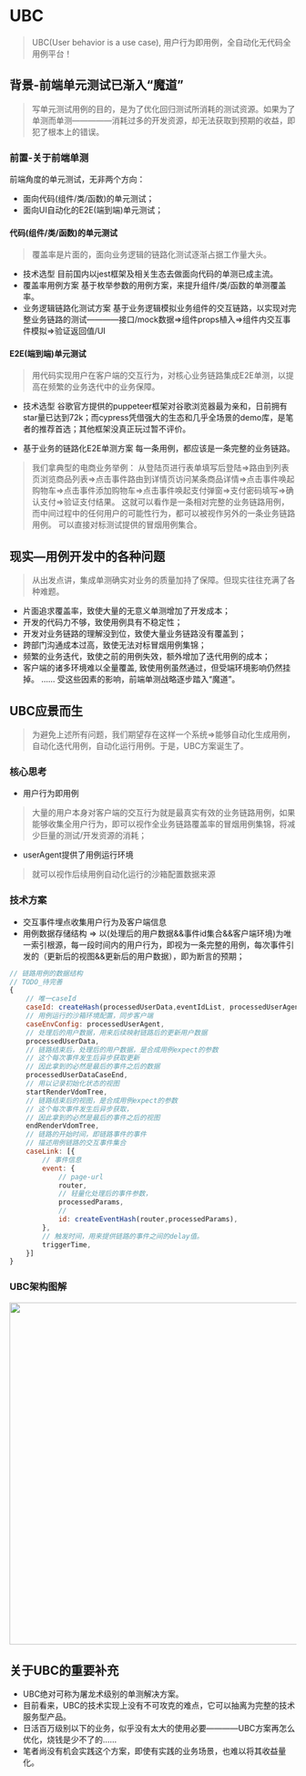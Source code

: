 # UBC
> UBC(User behavior is a use case), 用户行为即用例，全自动化无代码全用例平台！

## 背景-前端单元测试已渐入“魔道”
> 写单元测试用例的目的，是为了优化回归测试所消耗的测试资源。如果为了单测而单测—————消耗过多的开发资源，却无法获取到预期的收益，即犯了根本上的错误。


### 前置-关于前端单测
前端角度的单元测试，无非两个方向：
+ 面向代码(组件/类/函数)的单元测试；
+ 面向UI自动化的E2E(端到端)单元测试；


#### 代码(组件/类/函数)的单元测试
> 覆盖率是片面的，面向业务逻辑的链路化测试逐渐占据工作量大头。
+ 技术选型
目前国内以jest框架及相关生态去做面向代码的单测已成主流。
+ 覆盖率用例方案
基于枚举参数的用例方案，来提升组件/类/函数的单测覆盖率。
+ 业务逻辑链路化测试方案
基于业务逻辑模拟业务组件的交互链路，以实现对完整业务链路的测试————接口/mock数据=>组件props植入=>组件内交互事件模拟=>验证返回值/UI

#### E2E(端到端)单元测试
> 用代码实现用户在客户端的交互行为，对核心业务链路集成E2E单测，以提高在频繁的业务迭代中的业务保障。

+ 技术选型
谷歌官方提供的puppeteer框架对谷歌浏览器最为亲和，日前拥有star量已达到72k；而cypress凭借强大的生态和几乎全场景的demo库，是笔者的推荐首选；其他框架没真正玩过暂不评价。

+ 基于业务的链路化E2E单测方案
每一条用例，都应该是一条完整的业务链路。
>我们拿典型的电商业务举例：
从登陆页进行表单填写后登陆=>路由到列表页浏览商品列表=>点击事件路由到详情页访问某条商品详情=>点击事件唤起购物车=>点击事件添加购物车=>点击事件唤起支付弹窗=>支付密码填写=>确认支付=>验证支付结果。
这就可以看作是一条相对完整的业务链路用例，而中间过程中的任何用户的可能性行为，都可以被视作另外的一条业务链路用例。
可以直接对标测试提供的冒烟用例集合。

## 现实—用例开发中的各种问题
>从出发点讲，集成单测确实对业务的质量加持了保障。但现实往往充满了各种难题。
+ 片面追求覆盖率，致使大量的无意义单测增加了开发成本；
+ 开发的代码力不够，致使用例具有不稳定性；
+ 开发对业务链路的理解没到位，致使大量业务链路没有覆盖到；
+ 跨部门沟通成本过高，致使无法对标冒烟用例集锦；
+ 频繁的业务迭代，致使之前的用例失效，额外增加了迭代用例的成本；
+ 客户端的诸多环境难以全量覆盖, 致使用例虽然通过，但受端环境影响仍然挂掉。
……
受这些因素的影响，前端单测战略逐步踏入“魔道”。

## UBC应景而生
> 为避免上述所有问题，我们期望存在这样一个系统=>能够自动化生成用例，自动化迭代用例，自动化运行用例。于是，UBC方案诞生了。

### 核心思考
+ 用户行为即用例 
> 大量的用户本身对客户端的交互行为就是最真实有效的业务链路用例，如果能够收集全用户行为，即可以视作全业务链路覆盖率的冒烟用例集锦，将减少巨量的测试/开发资源的消耗；
+ userAgent提供了用例运行环境
> 就可以视作后续用例自动化运行的沙箱配置数据来源

### 技术方案
+ 交互事件埋点收集用户行为及客户端信息
+ 用例数据存储结构 => 以(处理后的用户数据&&事件id集合&&客户端环境)为唯一索引根源，每一段时间内的用户行为，即视为一条完整的用例，每次事件引发的（更新后的视图&&更新后的用户数据），即为断言的预期；
```js
// 链路用例的数据结构
// TODO_待完善
{
    // 唯一caseId
    caseId: createHash(processedUserData,eventIdList, processedUserAgent),
    // 用例运行的沙箱环境配置，同步客户端
    caseEnvConfig: processedUserAgent, 
    // 处理后的用户数据，用来后续映射链路后的更新用户数据
    processedUserData,
    // 链路结束后，处理后的用户数据，是合成用例expect的参数
    // 这个每次事件发生后异步获取更新
    // 因此拿到的必然是最后的事件之后的数据
    processedUserDataCaseEnd,
    // 用以记录初始化状态的视图
    startRenderVdomTree,
    // 链路结束后的视图，是合成用例expect的参数
    // 这个每次事件发生后异步获取，
    // 因此拿到的必然是最后的事件之后的视图
    endRenderVdomTree,
    // 链路的开始时间，即链路事件的事件
    // 描述用例链路的交互事件集合
    caseLink: [{
        // 事件信息
        event: {
            // page-url
            router,
            // 轻量化处理后的事件参数，
            processedParams,
            // 
            id: createEventHash(router,processedParams),
        },
        // 触发时间，用来提供链路的事件之间的delay值。
        triggerTime,
    }]
}
```

### UBC架构图解

<img  src="https://melodyworld.oss-cn-beijing.aliyuncs.com/headers/08147FFE-1D0F-447E-9168-FB6F8D719B11.jpg" width="1000px" height="600px">

## 关于UBC的重要补充
+ UBC绝对可称为屠龙术级别的单测解决方案。
+ 目前看来，UBC的技术实现上没有不可攻克的难点，它可以抽离为完整的技术服务型产品。
+ 日活百万级别以下的业务，似乎没有太大的使用必要————UBC方案再怎么优化，烧钱是少不了的……
+ 笔者尚没有机会实践这个方案，即使有实践的业务场景，也难以将其收益量化。








